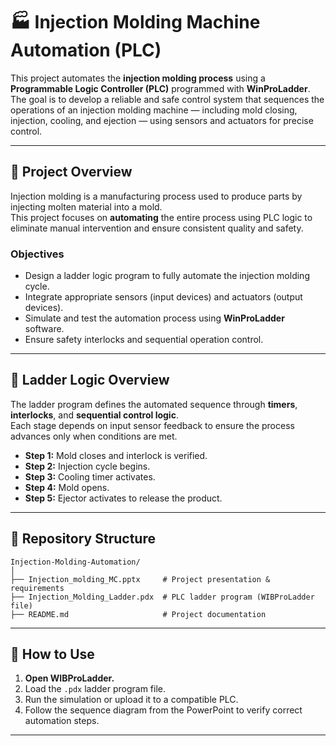 # 🏭 Injection Molding Machine Automation (PLC)

This project automates the **injection molding process** using a **Programmable Logic Controller (PLC)** programmed with **WinProLadder**.  
The goal is to develop a reliable and safe control system that sequences the operations of an injection molding machine — including mold closing, injection, cooling, and ejection — using sensors and actuators for precise control.

---

## 📘 Project Overview

Injection molding is a manufacturing process used to produce parts by injecting molten material into a mold.  
This project focuses on **automating** the entire process using PLC logic to eliminate manual intervention and ensure consistent quality and safety.

### Objectives
- Design a ladder logic program to fully automate the injection molding cycle.
- Integrate appropriate sensors (input devices) and actuators (output devices).
- Simulate and test the automation process using **WinProLadder** software.
- Ensure safety interlocks and sequential operation control.

---

## 🧩 Ladder Logic Overview

The ladder program defines the automated sequence through **timers**, **interlocks**, and **sequential control logic**.  
Each stage depends on input sensor feedback to ensure the process advances only when conditions are met.  

- **Step 1:** Mold closes and interlock is verified.  
- **Step 2:** Injection cycle begins.  
- **Step 3:** Cooling timer activates.  
- **Step 4:** Mold opens.  
- **Step 5:** Ejector activates to release the product.

---

## 📂 Repository Structure

```
Injection-Molding-Automation/
│
├── Injection_molding_MC.pptx     # Project presentation & requirements
├── Injection_Molding_Ladder.pdx  # PLC ladder program (WIBProLadder file)
├── README.md                     # Project documentation
```

---

## 🧠 How to Use

1. **Open WIBProLadder.**  
2. Load the `.pdx` ladder program file.  
3. Run the simulation or upload it to a compatible PLC.  
4. Follow the sequence diagram from the PowerPoint to verify correct automation steps.

---
